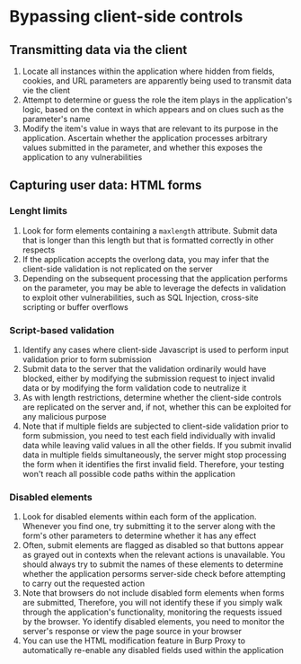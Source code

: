 # Bypassing client-side controls

## Transmitting data via the client

1. Locate all instances within the application where hidden from fields, cookies, and URL parameters are apparently being used to transmit data vie the client
2. Attempt to determine or guess the role the item plays in the application's logic, based on the context in which appears and on clues such as the parameter's name
3. Modify the item's value in ways that are relevant to its purpose in the application. Ascertain whether the application processes arbitrary values submitted in the parameter, and whether this exposes the application to any vulnerabilities

## Capturing user data: HTML forms

### Lenght limits

1. Look for form elements containing a `maxlength` attribute. Submit data that is longer than this length but that is formatted correctly in other respects
2. If the application accepts the overlong data, you may infer that the client-side validation is not replicated on the server
3. Depending on the subsequent processing that the application performs on the parameter, you may be able to leverage the defects in validation to exploit other vulnerabilities, such as SQL Injection, cross-site scripting or buffer overflows

### Script-based validation

1. Identify any cases where client-side Javascript is used to perform input validation prior to form submission
2. Submit data to the server that the validation ordinarily would have blocked, either by modifying the submission request to inject invalid data or by modifying the form validation code to neutralize it
3. As with length restrictions, determine whether the client-side controls are replicated on the server and, if not, whether this can be exploited for any malicious purpose
4. Note that if multiple fields are subjected to client-side validation prior to form submission, you need to test each field individually with invalid data while leaving valid values in all the other fields. If you submit invalid data in multiple fields simultaneously, the server might stop processing the form when it identifies the first invalid field. Therefore, your testing won't reach all possible code paths within the application

### Disabled elements

1. Look for disabled elements within each form of the application. Whenever you find one, try submitting it to the server along with the form's other parameters to determine whether it has any effect
2. Often, submit elements are flagged as disabled so that buttons appear as grayed out in contexts when the relevant actions is unavailable. You should always try to submit the names of these elements to determine whether the application persorms server-side check before attempting to carry out the requested action
3. Note that browsers do not include disabled form elements when forms are submitted, Therefore, you will not identify these if you simply walk through the application's functionality, monitoring the requests issued by the browser. Yo identify disabled elements, you need to monitor the server's response or view the page source in your browser
4. You can use the HTML modification feature in Burp Proxy to automatically re-enable any disabled fields used within the application

